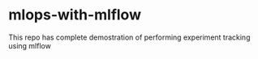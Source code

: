 # mlops-with-mlflow
This repo has complete demostration of performing experiment tracking using mlflow
